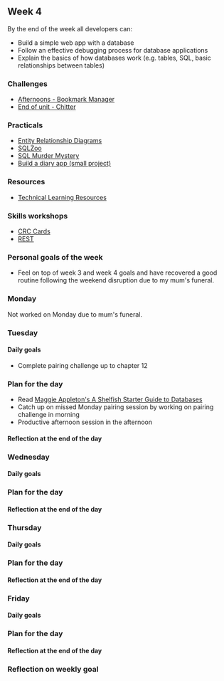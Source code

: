 ## Week 4

By the end of the week all developers can:

* Build a simple web app with a database
* Follow an effective debugging process for database applications
* Explain the basics of how databases work (e.g. tables, SQL, basic relationships between tables)

### Challenges

* [Afternoons - Bookmark Manager](https://github.com/makersacademy/course/blob/main/bookmark_manager/00_challenge_map.md)
* [End of unit - Chitter](https://github.com/makersacademy/chitter-challenge)

### Practicals

* [Entity Relationship Diagrams](https://github.com/makersacademy/skills-workshops/blob/main/practicals/databases/entity_relationship_diagrams.md)
* [SQLZoo](https://sqlzoo.net/)
* [SQL Murder Mystery](https://mystery.knightlab.com/)
* [Build a diary app (small project)](https://github.com/makersacademy/skills-workshops/blob/main/practicals/databases/daily_diary_app.md)

### Resources

* [Technical Learning Resources](https://airtable.com/shrGPJMHNfr7p9iAo/tblokmw6yNUO75ge6?blocks=hide)

### Skills workshops

* [CRC Cards](https://github.com/makersacademy/skills-workshops/tree/main/how_databases_work/domain_modelling_student_directory_using_crc_cards)
* [REST](https://github.com/sjmog/rest)

### Personal goals of the week

* Feel on top of week 3 and week 4 goals and have recovered a good routine following the weekend disruption due to my mum's funeral.

### Monday

Not worked on Monday due to mum's funeral.

### Tuesday

#### Daily goals

* Complete pairing challenge up to chapter 12

### Plan for the day

* Read [Maggie Appleton's A Shelfish Starter Guide to Databases](https://maggieappleton.com/databases)
* Catch up on missed Monday pairing session by working on pairing challenge in morning
* Productive afternoon session in the afternoon

#### Reflection at the end of the day

### Wednesday

#### Daily goals

### Plan for the day

#### Reflection at the end of the day

### Thursday

#### Daily goals

### Plan for the day

#### Reflection at the end of the day

### Friday

#### Daily goals

### Plan for the day

#### Reflection at the end of the day

### Reflection on weekly goal
